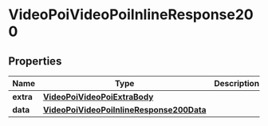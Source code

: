 # VideoPoiVideoPoiInlineResponse200

## Properties
Name | Type | Description | Notes
------------ | ------------- | ------------- | -------------
**extra** | [**VideoPoiVideoPoiExtraBody**](VideoPoiVideoPoiExtraBody.md) |  |  [optional]
**data** | [**VideoPoiVideoPoiInlineResponse200Data**](VideoPoiVideoPoiInlineResponse200Data.md) |  |  [optional]
